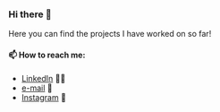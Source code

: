 ### Hi there 👋
 
 Here you can find the projects I have worked on so far!
 
#### 📫 How to reach me:
- [LinkedIn][0] :office_worker:
- [e-mail][1] :envelope_with_arrow: 
- [Instagram][3] :camera_flash:

<!-- Links to your social media accounts -->

[0]: https://www.linkedin.com/in/mauro-fama/
[1]: mailto:mauro.fama@insa-lyon.fr
[3]: https://www.instagram.com/mauro_fam/

<!--
**maurofama99/maurofama99** is a ✨ _special_ ✨ repository because its `README.md` (this file) appears on your GitHub profile.

Here are some ideas to get you started:

- 🔭 I’m currently working on ...
- 🌱 I’m currently learning ...
- 👯 I’m looking to collaborate on ...
- 🤔 I’m looking for help with ...
- 💬 Ask me about ...
- 📫 How to reach me: ...
- 😄 Pronouns: ...
- ⚡ Fun fact: ...
-->
